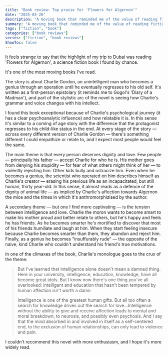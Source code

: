 ```yaml
---
title: "Book review: Top praise for 'Flowers for Algernon'"
date: "2025-03-26"
description: "A moving book that reminded me of the value of reading fiction."
summary: "A moving book that reminded me of the value of reading fiction."
tags: ["fiction", "book"]
categories: ["book reviews"]
series: ["fiction", "book reviews"]
ShowToc: false
---
```


It feels strange to say that the highlight of my trip to Dubai was reading 'Flowers for Algernon', a science fiction book I found by chance.

It's one of the most moving books I've read.

The story is about Charlie Gordon, an unintelligent man who becomes a genius through an operation until he eventually regresses to his old self. It's written as a first-person epistolary (it reminds me to Gogol's 'Diary of a Madman'), and part of the stylistic arc of the novel is seeing how Charlie's grammar and voice changes with his intellect.

I found this book exceptional because of Charlie's psychological journey (it has a clear psychoanalytic influence) and how relatable it is. In this sense it's similar to a coming of age story with the difference that the protagonist regresses to his child-like status in the end. At every stage of the story — across every different version of Charlie Gordon — there's something different I could empathize or relate to, and I expect most people would feel the same.

The main theme is that every person deserves dignity and love. Few people — principally his father — accept Charlie for who he is. His mother goes from denying his stupidity — for fear of what others might think of her — to violently rejecting him. Other kids bully and ostracize him. Even when he becomes a genius, the scientist who operated on him describes himself as Charlie's creator — erasing his previous life as an incapacitated, but still human, thirty year-old. In this sense, it almost reads as a defence of the dignity of animal life — as implied by Charlie's affection towards Algernon the mice and the times in which it's anthromorphizised by the author.

A secondary theme — but one I find more captivating — is the tension between intelligence and love. Charlie the moron wants to become smart to make his mother proud and better relate to others, but he's happy and feels he has friends. As he becomes smarter he's mortified to discover that most of his friends humiliate and laugh at him. When they start feeling insecure because Charlie becomes smarter than them, they abandon and reject him. Finally, as a genius he becomes "insuffurably rude" — the opposite of the naive, kind Charlie who couldn't understand his friend's true motivations.

In one of the climaxes of the book, Charlie's monologue goes to the crux of the theme:

> But I've learned that intelligence alone doesn't mean a damned thing. Here in your university, intelligence, education, knowledge, have all become great idols. But I know now there's one thing you've all overlooked: intelligent and education that hasn't been tempered by human affection isn't worth a damn
>
> Intelligence is one of the greatest human gifts. But all too often a search for knowledge drives out the search for love...Intelligence without the ability to give and receive affection leads to mental and moral breakdown, to neurosis, and possibly even psychosis. And I say that the mind absorbed in and involved in itself as a self-centered end, to the exclusion of human relationships, can only lead to violence and pain.

I couldn't recommend this novel with more enthusiasm, and I hope it's more widely read.
